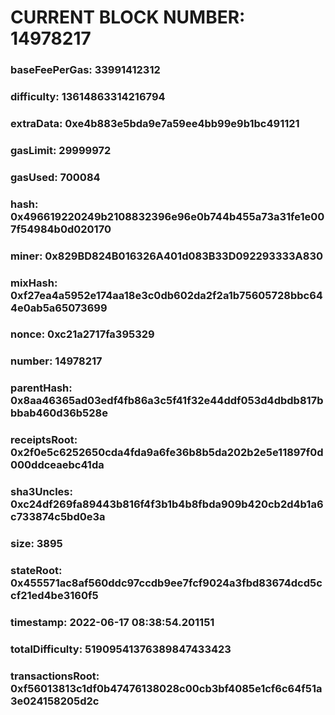 # CURRENT BLOCK NUMBER: 14978217

### baseFeePerGas: 33991412312
### difficulty: 13614863314216794
### extraData: 0xe4b883e5bda9e7a59ee4bb99e9b1bc491121
### gasLimit: 29999972
### gasUsed: 700084
### hash: 0x496619220249b2108832396e96e0b744b455a73a31fe1e007f54984b0d020170
### miner: 0x829BD824B016326A401d083B33D092293333A830
### mixHash: 0xf27ea4a5952e174aa18e3c0db602da2f2a1b75605728bbc644e0ab5a65073699
### nonce: 0xc21a2717fa395329
### number: 14978217
### parentHash: 0x8aa46365ad03edf4fb86a3c5f41f32e44ddf053d4dbdb817bbbab460d36b528e
### receiptsRoot: 0x2f0e5c6252650cda4fda9a6fe36b8b5da202b2e5e11897f0d000ddceaebc41da
### sha3Uncles: 0xc24df269fa89443b816f4f3b1b4b8fbda909b420cb2d4b1a6c733874c5bd0e3a
### size: 3895
### stateRoot: 0x455571ac8af560ddc97ccdb9ee7fcf9024a3fbd83674dcd5ccf21ed4be3160f5
### timestamp: 2022-06-17 08:38:54.201151
### totalDifficulty: 51909541376389847433423
### transactionsRoot: 0xf56013813c1df0b47476138028c00cb3bf4085e1cf6c64f51a3e024158205d2c
